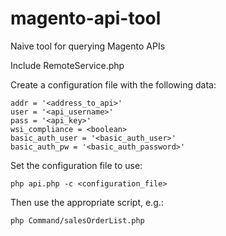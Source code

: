magento-api-tool
================

Naive tool for querying Magento APIs

Include RemoteService.php

Create a configuration file with the following data:

    addr = '<address_to_api>'
    user = '<api_username>'
    pass = '<api_key>'
    wsi_compliance = <boolean>
    basic_auth_user = '<basic_auth_user>'
    basic_auth_pw = '<basic_auth_password>'

Set the configuration file to use:

    php api.php -c <configuration_file>

Then use the appropriate script, e.g.:

    php Command/salesOrderList.php

